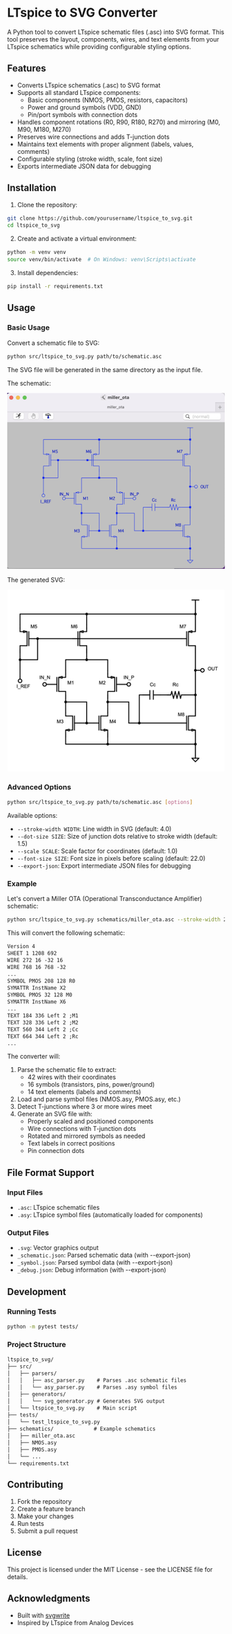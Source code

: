 # LTspice to SVG Converter

A Python tool to convert LTspice schematic files (.asc) into SVG format. This tool preserves the layout, components, wires, and text elements from your LTspice schematics while providing configurable styling options.

## Features

- Converts LTspice schematics (.asc) to SVG format
- Supports all standard LTspice components:
  - Basic components (NMOS, PMOS, resistors, capacitors)
  - Power and ground symbols (VDD, GND)
  - Pin/port symbols with connection dots
- Handles component rotations (R0, R90, R180, R270) and mirroring (M0, M90, M180, M270)
- Preserves wire connections and adds T-junction dots
- Maintains text elements with proper alignment (labels, values, comments)
- Configurable styling (stroke width, scale, font size)
- Exports intermediate JSON data for debugging

## Installation

1. Clone the repository:
```bash
git clone https://github.com/yourusername/ltspice_to_svg.git
cd ltspice_to_svg
```

2. Create and activate a virtual environment:
```bash
python -m venv venv
source venv/bin/activate  # On Windows: venv\Scripts\activate
```

3. Install dependencies:
```bash
pip install -r requirements.txt
```

## Usage

### Basic Usage

Convert a schematic file to SVG:
```bash
python src/ltspice_to_svg.py path/to/schematic.asc
```

The SVG file will be generated in the same directory as the input file.

The schematic:

![Schematic](fig/miller_ota_schematic.png)

The generated SVG:

![SVG](fig/miller_ota_svg.png)

### Advanced Options

```bash
python src/ltspice_to_svg.py path/to/schematic.asc [options]
```

Available options:
- `--stroke-width WIDTH`: Line width in SVG (default: 4.0)
- `--dot-size SIZE`: Size of junction dots relative to stroke width (default: 1.5)
- `--scale SCALE`: Scale factor for coordinates (default: 1.0)
- `--font-size SIZE`: Font size in pixels before scaling (default: 22.0)
- `--export-json`: Export intermediate JSON files for debugging

### Example

Let's convert a Miller OTA (Operational Transconductance Amplifier) schematic:
```bash
python src/ltspice_to_svg.py schematics/miller_ota.asc --stroke-width 2.0 --scale 0.2
```

This will convert the following schematic:
```
Version 4
SHEET 1 1208 692
WIRE 272 16 -32 16
WIRE 768 16 768 -32
...
SYMBOL PMOS 208 128 R0
SYMATTR InstName X2
SYMBOL PMOS 32 128 M0
SYMATTR InstName X6
...
TEXT 184 336 Left 2 ;M1
TEXT 328 336 Left 2 ;M2
TEXT 560 344 Left 2 ;Cc
TEXT 664 344 Left 2 ;Rc
...
```

The converter will:
1. Parse the schematic file to extract:
   - 42 wires with their coordinates
   - 16 symbols (transistors, pins, power/ground)
   - 14 text elements (labels and comments)
2. Load and parse symbol files (NMOS.asy, PMOS.asy, etc.)
3. Detect T-junctions where 3 or more wires meet
4. Generate an SVG file with:
   - Properly scaled and positioned components
   - Wire connections with T-junction dots
   - Rotated and mirrored symbols as needed
   - Text labels in correct positions
   - Pin connection dots

## File Format Support

### Input Files
- `.asc`: LTspice schematic files
- `.asy`: LTspice symbol files (automatically loaded for components)

### Output Files
- `.svg`: Vector graphics output
- `_schematic.json`: Parsed schematic data (with --export-json)
- `_symbol.json`: Parsed symbol data (with --export-json)
- `_debug.json`: Debug information (with --export-json)

## Development

### Running Tests

```bash
python -m pytest tests/
```

### Project Structure

```
ltspice_to_svg/
├── src/
│   ├── parsers/
│   │   ├── asc_parser.py    # Parses .asc schematic files
│   │   └── asy_parser.py    # Parses .asy symbol files
│   ├── generators/
│   │   └── svg_generator.py # Generates SVG output
│   └── ltspice_to_svg.py    # Main script
├── tests/
│   └── test_ltspice_to_svg.py
├── schematics/             # Example schematics
│   ├── miller_ota.asc
│   ├── NMOS.asy
│   ├── PMOS.asy
│   └── ...
└── requirements.txt
```

## Contributing

1. Fork the repository
2. Create a feature branch
3. Make your changes
4. Run tests
5. Submit a pull request

## License

This project is licensed under the MIT License - see the LICENSE file for details.

## Acknowledgments

- Built with [svgwrite](https://github.com/mozman/svgwrite)
- Inspired by LTspice from Analog Devices
